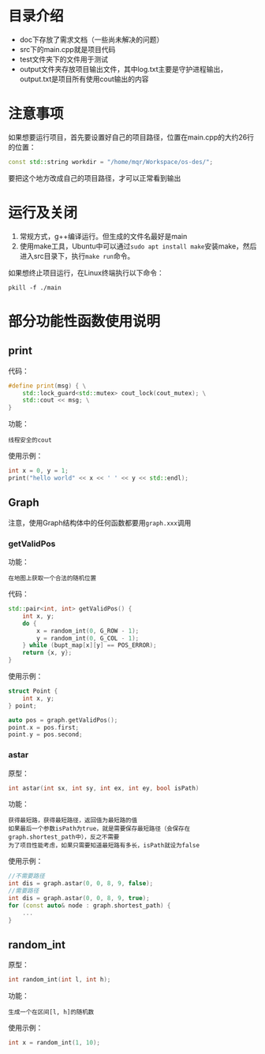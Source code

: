 # 目录介绍
- doc下存放了需求文档（一些尚未解决的问题）
- src下的main.cpp就是项目代码
- test文件夹下的文件用于测试
- output文件夹存放项目输出文件，其中log.txt主要是守护进程输出，output.txt是项目所有使用cout输出的内容
# 注意事项
如果想要运行项目，首先要设置好自己的项目路径，位置在main.cpp的大约26行的位置：
```cpp
const std::string workdir = "/home/mqr/Workspace/os-des/";
```
要把这个地方改成自己的项目路径，才可以正常看到输出

# 运行及关闭
1. 常规方式，g++编译运行。但生成的文件名最好是main
2. 使用make工具，Ubuntu中可以通过`sudo apt install make`安装make，然后进入src目录下，执行`make run`命令。

如果想终止项目运行，在Linux终端执行以下命令：
```console
pkill -f ./main
```

# 部分功能性函数使用说明
## print
代码：
```cpp
#define print(msg) { \
    std::lock_guard<std::mutex> cout_lock(cout_mutex); \
    std::cout << msg; \
}
```
功能：
```
线程安全的cout
```
使用示例：
```cpp
int x = 0, y = 1;
print("hello world" << x << ' ' << y << std::endl);
```
## Graph
注意，使用Graph结构体中的任何函数都要用`graph.xxx`调用
### getValidPos
功能：
```
在地图上获取一个合法的随机位置
```
代码：
```cpp
std::pair<int, int> getValidPos() {
    int x, y;
    do {
        x = random_int(0, G_ROW - 1);
        y = random_int(0, G_COL - 1);
    } while (bupt_map[x][y] == POS_ERROR);
    return {x, y};
}
```
使用示例：
```cpp
struct Point {
    int x, y;
} point;

auto pos = graph.getValidPos();
point.x = pos.first;
point.y = pos.second;
```
### astar
原型：
```cpp
int astar(int sx, int sy, int ex, int ey, bool isPath)
```
功能：
```
获得最短路，获得最短路径，返回值为最短路的值
如果最后一个参数isPath为true，就是需要保存最短路径（会保存在graph.shortest_path中），反之不需要
为了项目性能考虑，如果只需要知道最短路有多长，isPath就设为false
```
使用示例：
```cpp
//不需要路径
int dis = graph.astar(0, 0, 8, 9, false);
//需要路径
int dis = graph.astar(0, 0, 8, 9, true);
for (const auto& node : graph.shortest_path) {
    ... 
}
```
## random_int
原型：
```cpp
int random_int(int l, int h);
```
功能：
```
生成一个在区间[l, h]的随机数
```
使用示例：
```cpp
int x = random_int(1, 10);
```